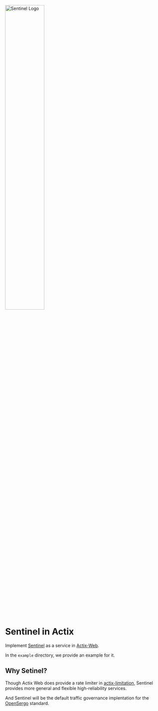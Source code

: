 <img src="https://user-images.githubusercontent.com/9434884/43697219-3cb4ef3a-9975-11e8-9a9c-73f4f537442d.png" alt="Sentinel Logo" width="50%">

# Sentinel in Actix

Implement [Sentinel](https://github.com/sentinel-group/sentinel-rust) as a service in [Actix-Web](https://github.com/actix/actix-web). 

In the `example` directory, we provide an example for it. 

## Why Setinel?

Though Actix Web does provide a rate limiter in [actix-limitation](https://crates.io/crates/actix-limitation),
Sentinel provides more general and flexible high-reliability services. 

And Sentinel will be the default traffic governance implentation for the [OpenSergo](https://github.com/opensergo/opensergo-specification) standard.